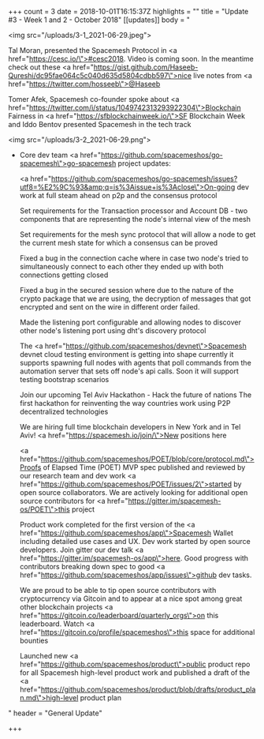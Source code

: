 +++
count = 3
date = 2018-10-01T16:15:37Z
highlights = ""
title = "Update #3 - Week 1 and 2 - October 2018"
[[updates]]
body = "<p><img src=\"/uploads/3-1_2021-06-29.jpeg\"></p><p>Tal Moran, presented the Spacemesh Protocol in <a href=\"https://cesc.io/\">#cesc2018</a>. Video is coming soon. In the meantime check out these <a href=\"https://gist.github.com/Haseeb-Qureshi/dc95fae064c5c040d635d5804cdbb597\">nice live notes</a> from <a href=\"https://twitter.com/hosseeb\">@Haseeb</a></p><p>Tomer Afek, Spacemesh co-founder spoke about <a href=\"https://twitter.com/i/status/1049742313293922304\">Blockchain Fairness</a> in <a href=\"https://sfblockchainweek.io/\">SF Blockchain Week</a> and Iddo Bentov presented Spacemesh in the tech track</p><p><img src=\"/uploads/3-2_2021-06-29.png\"></p><ul><li><p>Core dev team <a href=\"https://github.com/spacemeshos/go-spacemesh\">go-spacemesh</a> project updates:</p><p><a href=\"https://github.com/spacemeshos/go-spacemesh/issues?utf8=%E2%9C%93&amp;q=is%3Aissue+is%3Aclose\">On-going dev work</a> at full steam ahead on p2p and the consensus protocol</p><p></p><p>Set requirements for the Transaction processor and Account DB - two components that are representing the node's internal view of the mesh</p><p></p><p>Set requirements for the mesh sync protocol that will allow a node to get the current mesh state for which a consensus can be proved</p><p></p><p>Fixed a bug in the connection cache where in case two node's tried to simultaneously connect to each other they ended up with both connections getting closed</p><p></p><p>Fixed a bug in the secured session where due to the nature of the crypto package that we are using, the decryption of messages that got encrypted and sent on the wire in different order failed.</p><p></p><p>Made the listening port configurable and allowing nodes to discover other node's listening port using dht's discovery protocol</p><p></p><p>The <a href=\"https://github.com/spacemeshos/devnet\">Spacemesh devnet</a> cloud testing environment is getting into shape currently it supports spawning full nodes with agents that poll commands from the automation server that sets off node's api calls. Soon it will support testing bootstrap scenarios</p><p></p><p>Join our upcoming Tel Aviv Hackathon - Hack the future of nations The first hackathon for reinventing the way countries work using P2P decentralized technologies</p><p></p><p>We are hiring full time blockchain developers in New York and in Tel Aviv! <a href=\"https://spacemesh.io/join/\">New positions here</a></p><p></p><p><a href=\"https://github.com/spacemeshos/POET/blob/core/protocol.md\">Proofs of Elapsed Time (POET) MVP spec</a> published and reviewed by our research team and dev work <a href=\"https://github.com/spacemeshos/POET/issues/2\">started</a> by open source collaborators. We are actively looking for additional open source contributors for <a href=\"https://gitter.im/spacemesh-os/POET\">this project</a></p><p></p><p>Product work completed for the first version of the <a href=\"https://github.com/spacemeshos/app\">Spacemesh Wallet</a> including detailed use cases and UX. Dev work started by open source developers. Join gitter our dev talk <a href=\"https://gitter.im/spacemesh-os/app\">here</a>. Good progress with contributors breaking down spec to good <a href=\"https://github.com/spacemeshos/app/issues\">github dev tasks</a>.</p><p></p><p>We are proud to be able to tip open source contributors with cryptocurrency via Gitcoin and to appear at a nice spot among great other blockchain projects <a href=\"https://gitcoin.co/leaderboard/quarterly_orgs\">on this leaderboard</a>. Watch <a href=\"https://gitcoin.co/profile/spacemeshos\">this space</a> for additional bounties</p><p></p><p>Launched new <a href=\"https://github.com/spacemeshos/product\">public product repo</a> for all Spacemesh high-level product work and published a draft of the <a href=\"https://github.com/spacemeshos/product/blob/drafts/product_plan.md\">high-level product plan</a></p></li></ul>"
header = "General Update"

+++
